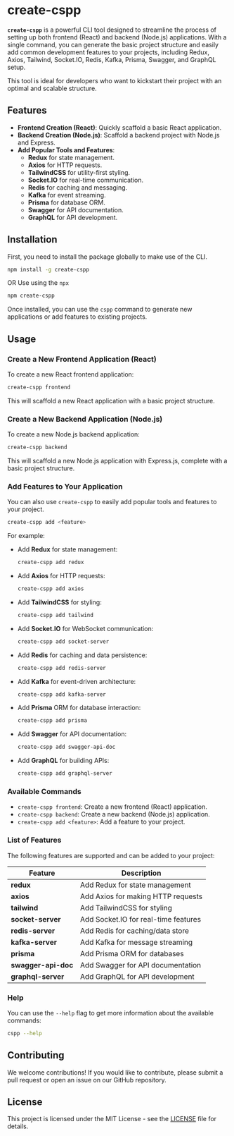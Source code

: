 # create-cspp

**`create-cspp`** is a powerful CLI tool designed to streamline the process of setting up both frontend (React) and backend (Node.js) applications. With a single command, you can generate the basic project structure and easily add common development features to your projects, including Redux, Axios, Tailwind, Socket.IO, Redis, Kafka, Prisma, Swagger, and GraphQL setup.

This tool is ideal for developers who want to kickstart their project with an optimal and scalable structure.

## Features

- **Frontend Creation (React)**: Quickly scaffold a basic React application.
- **Backend Creation (Node.js)**: Scaffold a backend project with Node.js and Express.
- **Add Popular Tools and Features**:
  - **Redux** for state management.
  - **Axios** for HTTP requests.
  - **TailwindCSS** for utility-first styling.
  - **Socket.IO** for real-time communication.
  - **Redis** for caching and messaging.
  - **Kafka** for event streaming.
  - **Prisma** for database ORM.
  - **Swagger** for API documentation.
  - **GraphQL** for API development.

## Installation

First, you need to install the package globally to make use of the CLI.

```bash
npm install -g create-cspp
```

OR Use using the `npx`

```bash
npm create-cspp
```

Once installed, you can use the `cspp` command to generate new applications or add features to existing projects.

## Usage

### Create a New Frontend Application (React)

To create a new React frontend application:

```bash
create-cspp frontend
```

This will scaffold a new React application with a basic project structure.

### Create a New Backend Application (Node.js)

To create a new Node.js backend application:

```bash
create-cspp backend
```

This will scaffold a new Node.js application with Express.js, complete with a basic project structure.

### Add Features to Your Application

You can also use `create-cspp` to easily add popular tools and features to your project.

```bash
create-cspp add <feature>
```

For example:

- Add **Redux** for state management:

  ```bash
  create-cspp add redux
  ```

- Add **Axios** for HTTP requests:

  ```bash
  create-cspp add axios
  ```

- Add **TailwindCSS** for styling:

  ```bash
  create-cspp add tailwind
  ```

- Add **Socket.IO** for WebSocket communication:

  ```bash
  create-cspp add socket-server
  ```

- Add **Redis** for caching and data persistence:

  ```bash
  create-cspp add redis-server
  ```

- Add **Kafka** for event-driven architecture:

  ```bash
  create-cspp add kafka-server
  ```

- Add **Prisma** ORM for database interaction:

  ```bash
  create-cspp add prisma
  ```

- Add **Swagger** for API documentation:

  ```bash
  create-cspp add swagger-api-doc
  ```

- Add **GraphQL** for building APIs:

  ```bash
  create-cspp add graphql-server
  ```

### Available Commands

- `create-cspp frontend`: Create a new frontend (React) application.
- `create-cspp backend`: Create a new backend (Node.js) application.
- `create-cspp add <feature>`: Add a feature to your project.

### List of Features

The following features are supported and can be added to your project:

| Feature             | Description                          |
| ------------------- | ------------------------------------ |
| **redux**           | Add Redux for state management       |
| **axios**           | Add Axios for making HTTP requests   |
| **tailwind**        | Add TailwindCSS for styling          |
| **socket-server**   | Add Socket.IO for real-time features |
| **redis-server**    | Add Redis for caching/data store     |
| **kafka-server**    | Add Kafka for message streaming      |
| **prisma**          | Add Prisma ORM for databases         |
| **swagger-api-doc** | Add Swagger for API documentation    |
| **graphql-server**  | Add GraphQL for API development      |

### Help

You can use the `--help` flag to get more information about the available commands:

```bash
cspp --help
```

## Contributing

We welcome contributions! If you would like to contribute, please submit a pull request or open an issue on our GitHub repository.

## License

This project is licensed under the MIT License - see the [LICENSE](LICENSE) file for details.
